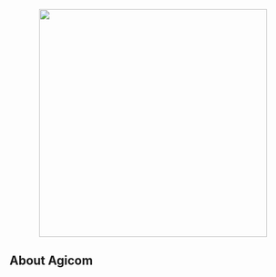 <p align="center"><a href="https://agicom.fr" target="_blank"><img src="https://www.agicom.fr/img/Logo%20Agicom%202.png" width="400"></a></p>

## About Agicom
